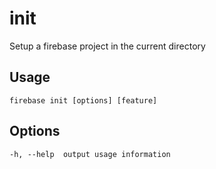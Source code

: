 # init

Setup a firebase project in the current directory

## Usage
```
firebase init [options] [feature]
```

## Options
```
-h, --help  output usage information
```
